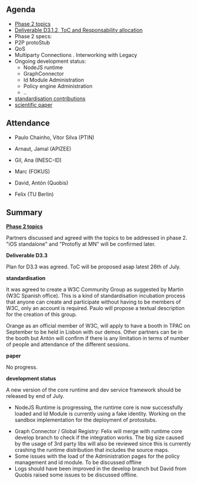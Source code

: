 Agenda
------

- [Phase 2 topics](https://github.com/reTHINK-project/core-framework/issues/170)
- [Deliverable D3.1.2, ToC and Responsability allocation](https://github.com/reTHINK-project/core-framework/blob/master/docs/deliverables/d3.1.2/D3.1.2-ToC.md)
- Phase 2 specs:
 - P2P protoStub
 - QoS
 - Multiparty Connections
 . Interworking with Legacy
- Ongoing development status:
  - NodeJS runtime
  - GraphConnector
  - Id Module Administration
  - Policy engine Administration
  - ..
-	[standardisation contributions](https://github.com/reTHINK-project/core-framework/issues/168)
-	[scientific paper](https://github.com/reTHINK-project/core-framework/issues/169)

Attendance
----------

-	Paulo Chainho, Vitor Silva (PTIN)

- Arnaut, Jamal (APIZEE)

- Gil, Ana (INESC-ID)

- Marc (FOKUS)

- David, Antón (Quobis)

- Felix (TU Berlin)

Summary
-------

**[Phase 2 topics](https://github.com/reTHINK-project/core-framework/issues/170)**

Partners discussed and agreed with the topics to be addressed in phase 2. "iOS standalone" and "Protofly at MN" will be confirmed later.

**Deliverable D3.3**

Plan for D3.3 was agreed. ToC will be proposed asap latest 26th of July.

**standardisation**

It was agreed to create a W3C Community Group as suggested by Martin (W3C Spanish office). This is a kind of standardisation incubation process that anyone can create and participate without having to be members of W3C, only an account is required. Paulo will propose a textual description for the creation of this group.

Orange as an official member of W3C, will apply to have a booth in TPAC on September to be held in Lisbon with our demos. Other partners can be in the booth but Antón will confirm if there is any limitation in terms of number of people and attendance of the different sessions.

**paper**

No progress.

**development status**

A new version of the core runtime and dev service framework should be released by end of July.

* NodeJS Runtime is progressing, the runtime core is now successfully loaded and Id Module is currently using a fake identity. Working on the sandbox implementation for the deployment of protostubs.
- Graph Connector / Global Registry: Felix will merge with runtime core develop branch to check if the integration works. The big size caused by the usage of 3rd party libs will also be reviewed since this is currently crashing the runtime distribution that includes the source maps.
- Some issues with the load of the Administration pages for the policy management and id module. To be discussed offline
- Logs should have been improved in the develop branch but David from Quobis raised some issues to be discussed offline.
